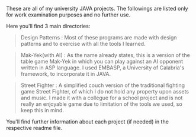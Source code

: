 These are all of my university JAVA projects.
The followings are listed only for work examination purposes and no further use.

Here you'll find 3 main directories:

> Design Patterns :
	Most of these programs are made with design patterns and to exercise with all the tools I learned.

> Mak-Yek(with AI) :
	As the name already states, this is a version of the table game Mak-Yek in which you can play against an AI opponent written in ASP language.
	I used EMBASP, a University of Calabria's framework, to incorporate it in JAVA.

> Street Fighter :
	A simplified couch version of the traditional fighting game Street Fighter, of which I do not hold any property upon assets and music.
	I made it with a collegue for a school project and is not really an enjoyable game due to limitation of the tools we used, so keep this in mind.

You'll find further information about each project (if needed) in the respective readme file.
